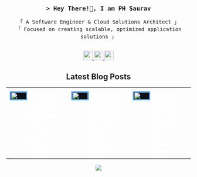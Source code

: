 
<h3 align="center">
        <samp>&gt; Hey There!👋, I am
                <b>PH Saurav</b>
        </samp>

</h3>
<p align="center">
      <samp>
          「 A Software Engineer & Cloud Solutions Architect 」
          <br>
          「 Focused on creating scalable, optimized application solutions</b> 」
          <br>
          <br>
  </samp>
  
</p>
<p align="center">
  <a href="https://www.linkedin.com/in/phsaurav">
    <img src="https://img.shields.io/badge/linkedin-%230077B5.svg?&style=for-the-badge&logo=linkedin&logoColor=white" height=25>
  </a>
  <a href="https://medium.com/@phsaurav">
    <img src="https://img.shields.io/badge/medium-%2312100E.svg?&style=for-the-badge&logo=medium&logoColor=white" height=25>
  </a>
  <a href="https://dev.to/phsaurav">
    <img src="https://img.shields.io/badge/DEV.TO-%230A0A0A.svg?&style=for-the-badge&logo=dev-dot-to&logoColor=white" height=25>
  </a>
</p>


<div style="text-align: center;">
  <h2>Latest Blog Posts</h2>
</div>

<table align="center" width="100%">
  <tr>
    <td width="33%" style="padding: 10px; vertical-align: top;">
      <a href="https://mokkapps.de/blog/document-your-nuxt-endpoints-with-open-api-and-visualize-with-swagger-or-scalar" target="_blank" rel="noreferrer nofollow" style="text-decoration: none; display: flex; align-items: flex-start;">
        <div style="width: 30%; margin-right: 5px;">
          <img src="https://miro.medium.com/v2/resize:fit:4800/format:webp/1*JmFaQf1AX0vDAJC2p7kjRA.png" style="width: 100%; max-height: 100px; border: 2px solid #1E90FF; background-color: #0D1117; object-fit: cover;" />
        </div>
        <div style="width: 70%; color: #FFFFFF; font-weight: bold; text-align: left; line-height: 1.2; display: flex; align-items: flex-start;">
          Document Your Nuxt Endpoints with Open API and Visualize with Swagger or Scalar
        </div>
      </a>
    </td>
    <td width="33%" style="padding: 10px; vertical-align: top;">
      <a href="https://mokkapps.de/blog/document-your-nuxt-endpoints-with-open-api-and-visualize-with-swagger-or-scalar" target="_blank" rel="noreferrer nofollow" style="text-decoration: none; display: flex; align-items: flex-start;">
        <div style="width: 30%; margin-right: 5px;">
          <img src="https://miro.medium.com/v2/resize:fit:4800/format:webp/1*JmFaQf1AX0vDAJC2p7kjRA.png" style="width: 100%; max-height: 100px; border: 2px solid #1E90FF; background-color: #0D1117; object-fit: cover;" />
        </div>
        <div style="width: 70%; color: #FFFFFF; font-weight: bold; text-align: left; line-height: 1.2; display: flex; align-items: flex-start;">
          Document Your Nuxt Endpoints with Open API and Visualize with Swagger or Scalar
        </div>
      </a>
    </td>
        <td width="33%" style="padding: 10px; vertical-align: top;">
      <a href="https://mokkapps.de/blog/document-your-nuxt-endpoints-with-open-api-and-visualize-with-swagger-or-scalar" target="_blank" rel="noreferrer nofollow" style="text-decoration: none; display: flex; align-items: flex-start;">
        <div style="width: 30%; margin-right: 5px;">
          <img src="https://miro.medium.com/v2/resize:fit:4800/format:webp/1*JmFaQf1AX0vDAJC2p7kjRA.png" style="width: 100%; max-height: 100px; border: 2px solid #1E90FF; background-color: #0D1117; object-fit: cover;" />
        </div>
        <div style="width: 70%; color: #FFFFFF; font-weight: bold; text-align: left; line-height: 1.2; display: flex; align-items: flex-start;">
          Document Your Nuxt Endpoints with Open API and Visualize with Swagger or Scalar
        </div>
      </a>
    </td>
  </tr>

</table>






<p align="center">
<img src="https://git-hub-streak-stats.vercel.app/?user=phsaurav&theme=nord&hide_border=true%22%20alt=%22GitHub%20Streak&card_width=600" />
</p>
